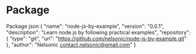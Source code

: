 # Package
Package json 
{
    "name": "node-js-by-example",
    "version": "0.0.1",
    "description": "Learn node.js by following practical examples",
    "repository": {
        "type": "git",
        "url": "https://github.com/nelsonic/node-js-by-example.git"
    },
    "author": "Nelsonic <contact.nelsonic@gmail.com>"
}

